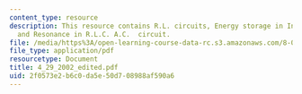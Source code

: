 ```yaml
---
content_type: resource
description: This resource contains R.L. circuits, Energy storage in Inductor, R.L.C.  circuits
  and Resonance in R.L.C. A.C.  circuit.
file: /media/https%3A/open-learning-course-data-rc.s3.amazonaws.com/8-02x-physics-ii-electricity-magnetism-with-an-experimental-focus-spring-2005/2f0573e2b6c0da5e50d708988af590a6_4_29_2002_edited.pdf
file_type: application/pdf
resourcetype: Document
title: 4_29_2002_edited.pdf
uid: 2f0573e2-b6c0-da5e-50d7-08988af590a6
---
```


